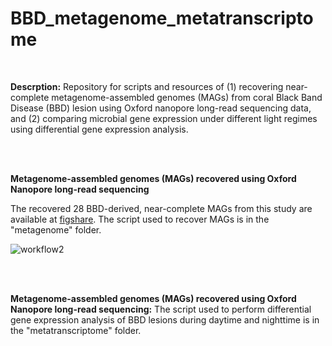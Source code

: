 # BBD_metagenome_metatranscriptome
<br/>

 **Descrption:**
Repository for scripts and resources of (1) recovering near-complete metagenome-assembled genomes (MAGs) from coral Black Band Disease (BBD) lesion using Oxford nanopore long-read sequencing data, and (2) comparing microbial gene expression under different light regimes using differential gene expression analysis.

<br/>
<br/>

**Metagenome-assembled genomes (MAGs) recovered using Oxford Nanopore long-read sequencing**

The recovered 28 BBD-derived, near-complete MAGs from this study are available at [figshare](https://doi.org/10.6084/m9.figshare.27611787).
The script used to recover MAGs is in the "metagenome" folder. 

![workflow2](https://github.com/user-attachments/assets/0b788388-a878-445b-8b88-ea08b15f9954) <img style="zoom:50%;" />

<br/>
<br/>

**Metagenome-assembled genomes (MAGs) recovered using Oxford Nanopore long-read sequencing:**
The script used to perform differential gene expression analysis of BBD lesions during daytime and nighttime is in the "metatranscriptome" folder.
